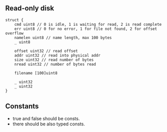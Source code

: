 ## Read-only disk

```
struct {
	cmd uint8 // 0 is idle, 1 is waiting for read, 2 is read complete
	err uint8 // 0 for no error, 1 for file not found, 2 for offset overflow
	namelen uint8 // name length, max 100 bytes
	_ uint8
	
	offset uint32 // read offset
	addr uint32 // read into physical addr
	size uint32 // read number of bytes
	nread uint32 // number of bytes read

	filename [100]uint8

	_ uint32
	_ uint32
}
```

## Constants

- true and false should be consts.
- there should be also typed consts.
